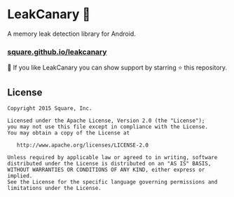 # LeakCanary 🐤

A memory leak detection library for Android.

### [square.github.io/leakcanary](https://square.github.io/leakcanary)

🙏 If you like LeakCanary you can show support by starring ⭐ this repository.

## License

    Copyright 2015 Square, Inc.

    Licensed under the Apache License, Version 2.0 (the "License");
    you may not use this file except in compliance with the License.
    You may obtain a copy of the License at

       http://www.apache.org/licenses/LICENSE-2.0

    Unless required by applicable law or agreed to in writing, software
    distributed under the License is distributed on an "AS IS" BASIS,
    WITHOUT WARRANTIES OR CONDITIONS OF ANY KIND, either express or implied.
    See the License for the specific language governing permissions and
    limitations under the License.

